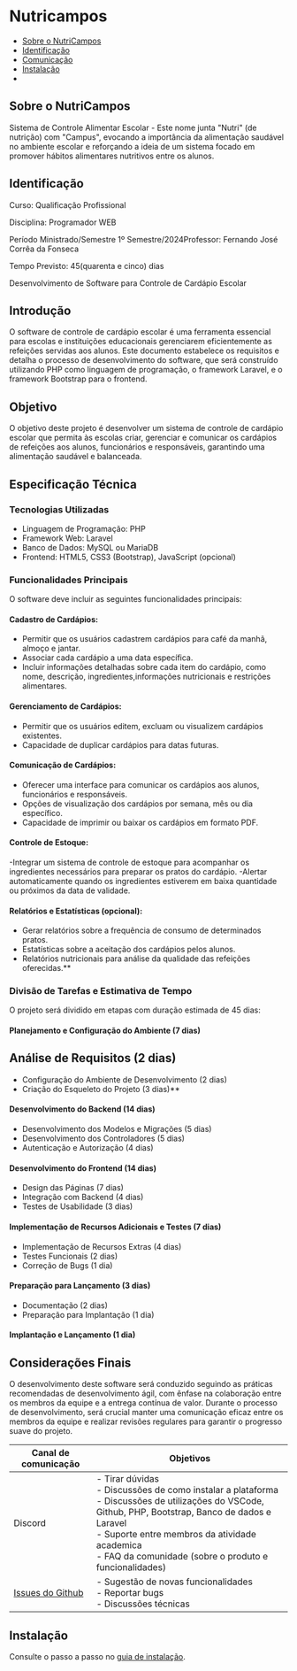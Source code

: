 # Nutricampos




- [Sobre o NutriCampos](#sobre-o-nutricampos)
- [Identificação](#identificação)
- [Comunicação](#comunicação)
- [Instalação](#instalação)
- <!-- - [Como contribuir](#como-contribuir) -->
<!-- - [FAQ](#perguntas-frequentes-faq)
- [Pacotes (módulos)](#pacotes-módulos)
- [Upgrade](#upgrade) -->

## Sobre o NutriCampos
Sistema de Controle Alimentar Escolar - Este nome junta "Nutri" (de nutrição) com "Campus", evocando a importância da alimentação saudável no ambiente escolar e reforçando a ideia de um sistema focado em promover hábitos alimentares nutritivos entre os alunos.

## Identificação

Curso: Qualificação Profissional

Disciplina: Programador WEB

Período Ministrado/Semestre 1º
Semestre/2024Professor: Fernando José Corrêa da Fonseca

Tempo Previsto: 45(quarenta e cinco) dias

Desenvolvimento de Software para Controle de Cardápio Escolar

## Introdução

O software de controle de cardápio escolar é uma ferramenta essencial para escolas e
instituições educacionais gerenciarem eficientemente as refeições servidas aos
alunos. Este documento estabelece os requisitos e detalha o processo de
desenvolvimento do software, que será construído utilizando PHP como linguagem
de programação, o framework Laravel, e o framework Bootstrap para o frontend.

## Objetivo

O objetivo deste projeto é desenvolver um sistema de controle de cardápio escolar que
permita às escolas criar, gerenciar e comunicar os cardápios de refeições aos
alunos, funcionários e responsáveis, garantindo uma alimentação saudável e
balanceada.

## Especificação Técnica

### Tecnologias Utilizadas

- Linguagem de Programação: PHP
- Framework Web: Laravel
- Banco de Dados: MySQL ou MariaDB
- Frontend: HTML5, CSS3 (Bootstrap), JavaScript (opcional)

### Funcionalidades Principais

O software deve incluir as seguintes funcionalidades principais:

 #### Cadastro de Cardápios:

  - Permitir que os usuários cadastrem cardápios para café da manhã, almoço e jantar.
  - Associar cada cardápio a uma data específica.
  - Incluir informações detalhadas sobre cada item do cardápio, como nome, descrição, ingredientes,informações nutricionais e restrições alimentares.

 #### Gerenciamento de Cardápios:

  - Permitir que os usuários editem, excluam ou visualizem cardápios existentes.
  - Capacidade de duplicar cardápios para datas futuras.

 #### Comunicação de Cardápios:

  - Oferecer uma interface para comunicar os cardápios aos alunos, funcionários e responsáveis.
  - Opções de visualização dos cardápios por semana, mês ou dia específico.
  - Capacidade de imprimir ou baixar os cardápios em formato PDF.

 #### Controle de Estoque:

  -Integrar um sistema de controle de estoque para acompanhar os ingredientes necessários para preparar os pratos do cardápio.
  -Alertar automaticamente quando os ingredientes estiverem em baixa quantidade ou próximos da data de validade.

 #### Relatórios e Estatísticas (opcional):

  - Gerar relatórios sobre a frequência de consumo de determinados pratos.
  - Estatísticas sobre a aceitação dos cardápios pelos alunos.
  - Relatórios nutricionais para análise da qualidade das refeições oferecidas.**

### Divisão de Tarefas e Estimativa de Tempo

O projeto será dividido em etapas com duração estimada de 45 dias:

 #### Planejamento e Configuração do Ambiente (7 dias)
 

## Análise de Requisitos (2 dias)
  - Configuração do Ambiente de Desenvolvimento (2 dias)
  - Criação do Esqueleto do Projeto (3 dias)**

 #### Desenvolvimento do Backend (14 dias)

  - Desenvolvimento dos Modelos e Migrações (5 dias)
  - Desenvolvimento dos Controladores (5 dias)
  - Autenticação e Autorização (4 dias)

 #### Desenvolvimento do Frontend (14 dias)
  - Design das Páginas (7 dias)
  - Integração com Backend (4 dias)
  - Testes de Usabilidade (3 dias)

 #### Implementação de Recursos Adicionais e Testes (7 dias)

  - Implementação de Recursos Extras (4 dias)
  - Testes Funcionais (2 dias)
  - Correção de Bugs (1 dia)

 #### Preparação para Lançamento (3 dias)

  - Documentação (2 dias)
  - Preparação para Implantação (1 dia)

#### Implantação e Lançamento (1 dia)

## Considerações Finais

O desenvolvimento deste software será conduzido seguindo as práticas recomendadas
de desenvolvimento ágil, com ênfase na colaboração entre os membros da equipe e
a entrega contínua de valor. Durante o processo de desenvolvimento, será
crucial manter uma comunicação eficaz entre os membros da equipe e realizar
revisões regulares para garantir o progresso suave do projeto.

| Canal de comunicação                                                         | Objetivos                                                                                                                                                                                                          |
|------------------------------------------------------------------------------|--------------------------------------------------------------------------------------------------------------------------------------------------------------------------------------------------------------------|
| Discord                                         | - Tirar dúvidas <br>- Discussões de como instalar a plataforma<br> - Discussões de utilizações do VSCode, Github, PHP, Bootstrap, Banco de dados e Laravel<br> - Suporte entre membros da atividade academica<br> - FAQ da comunidade (sobre o produto e funcionalidades) |
| [Issues do Github](https://github.com/ffonsecaead/nutricampos/issues/new/choose) | - Sugestão de novas funcionalidades<br> - Reportar bugs<br> - Discussões técnicas                                                                                                                                  |

## Instalação

Consulte o passo a passo no [guia de instalação](INSTALL.md).
